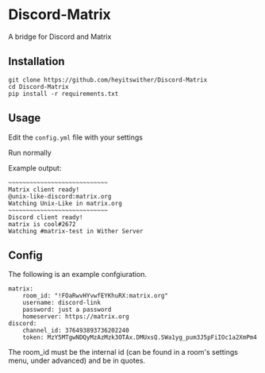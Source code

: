 # Discord-Matrix
A bridge for Discord and Matrix

## Installation

```
git clone https://github.com/heyitswither/Discord-Matrix
cd Discord-Matrix
pip install -r requirements.txt
```

## Usage

Edit the `config.yml` file with your settings

Run normally

Example output:

```
~~~~~~~~~~~~~~~~~~~~~~~~~~~~
Matrix client ready!
@unix-like-discord:matrix.org
Watching Unix-Like in matrix.org
~~~~~~~~~~~~~~~~~~~~~~~~~~~~
Discord client ready!
matrix is cool#2672
Watching #matrix-test in Wither Server
```

## Config

The following is an example confgiuration.

```
matrix:
    room_id: "!FOaRwvHYvwfEYKhuRX:matrix.org"
    username: discord-link
    password: just a password
    homeserver: https://matrix.org
discord:
    channel_id: 376493893736202240
    token: MzY5MTgwNDQyMzAzMzk3OTAx.DMUxsQ.SWa1yg_pum3J5pFiIOc1a2XmPm4
```

The room\_id must be the internal id (can be found in a room's settings menu, under advanced) and be in quotes.
